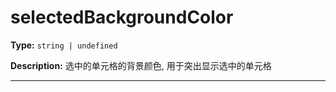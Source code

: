 # selectedBackgroundColor

**Type:** `string | undefined`

**Description:**
选中的单元格的背景颜色, 用于突出显示选中的单元格

---

